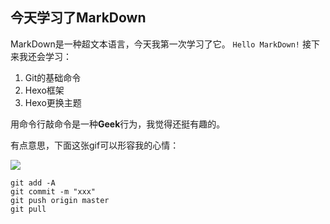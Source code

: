 ## 今天学习了MarkDown
MarkDown是一种超文本语言，今天我第一次学习了它。
```Hello MarkDown!```
接下来我还会学习：

1. Git的基础命令
1. Hexo框架
1. Hexo更换主题

用命令行敲命令是一种**Geek**行为，我觉得还挺有趣的。

有点意思，下面这张gif可以形容我的心情：

![](https://qgt-style.oss-cn-hangzhou.aliyuncs.com/newcoursep4/g1/g1-2-2/tenor.gif)


```
git add -A
git commit -m "xxx"
git push origin master
git pull
```